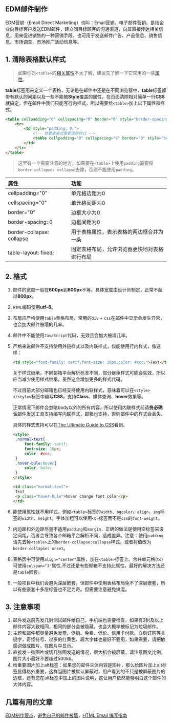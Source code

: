 ## EDM邮件制作

EDM营销（Email Direct Marketing）也叫：Email营销、电子邮件营销。是指企业向目标客户发送EDM邮件，建立同目标顾客的沟通渠道，向其直接传达相关信息，用来促进销售的一种营销手段。也可用于发送邮件广告、产品信息、销售信息、市场调查、市场推广活动信息等。



## 1. 清除表格默认样式

> 如果你对`<table>`的[相关属性](https://www.w3school.com.cn/tags/tag_table.asp)不太了解，建议先了解一下它常用的一些[属性](https://www.w3school.com.cn/tags/tag_table.asp)。

**table**标签用来定义一个表格，无论是在邮件中还是在不同浏览器中，**table**标签都带有默认的间距以及一些不能被**Style**覆盖的属性，在页面清除相对简单一行**CSS**就搞定，但在邮件中我们只能写行内样式，所以需要给`<table>`加上以下属性和样式。

```html
<table cellpadding="0" cellspacing="0" border="0" style="border-spacing:0; border-collapse:collapse;table-layout:fixed;">
    <tr>
    	<td style="padding: 0;">
        	<!-- 嵌套表格也需要清除样式 -->
            <table cellpadding="0" cellspacing="0" border="0" style="border-spacing:0; border-collapse:collapse;table-layout:fixed;"></table>
        </td>
    </tr>
</table>
```

> 这里有一个需要注意的地方，如果要在`<table>`上使用`padding`需要将`border-collapse: collapse`去除，否则不能使用`padding`。

| 属性                      | 功能                                         |
| :------------------------ | :------------------------------------------- |
| cellpadding="0"           | 单元格边距为0                                |
| cellspacing="0"           | 单元格间距为0                                |
| border="0"                | 边框大小为0                                  |
| border-spacing: 0         | 边框间距为0                                  |
| border-collapse: collapse | 用于表格属性，表示表格的两边框合并为一条     |
| table-layout: fixed;      | 固定表格布局，允许浏览器更快地对表格进行布局 |

## 2. 格式

1. 邮件的宽度一般在**600px**到**800px**不等，具体宽度由设计师制定，正常不超过**800px**。

2. `HTML`编码使用**utf-8**。

3. 布局应严格使用`table`表格布局，常用的`div` + `css`在邮件中显示会发生异常，也会加大邮件被墙的几率。

4. 邮件中不能使用`JavaScript`代码，无效且会加大被墙几率。

5. 严格来说邮件不支持使用外链样式以及内联样式，仅能使用行内样式，像这样：

   ```html
   <td style="font-family: serif;font-size: 16px;color: #ccc;">Text</td>
   ```

   关于样式继承，不同邮箱平台解析标准不同，部分继承样式可能会失效，所以应当减少使用样式继承，虽然这会增加更多的样式代码。

   不过目前大部分邮箱也已经支持使用内联样式，意味着可以在`<style></style>`标签中编写**CSS**，支持**Class**、媒体查询、**hover**效果等。

   正常情况下邮件会忽略body以外的所有内容，所以使用内联样式前请**务必确认**邮件发送工具支持编写内联样式，邮箱也支持，否则邮件中的样式会丢失。

   具体的样式支持可以在[The Ultimate Guide to CSS](https://www.campaignmonitor.com/css/)看到。

   ```html
   <style>
   	.normal-text{
   		font-family: serif;
   		font-size: 16px;
   		color: #ccc;
   	}
   	.hover-bule:hover{
   		color: bule;
   	}
   </style>
   
   <td class="normal-text">
   	Text
   	<p class="hover-bule">hover change font color</p>
   </td>
   ```

6. 能使用属性就不用样式，例如`<table>`标签的`width`、`bgcolor`、`align`，`img`标签的`width`、`height`。字体加粗可以使用`<b>`标签而不是`css`的`font-weight`。

7. 内边距和外边距尽量不适用`padding`和`margin`，正确的做法是使用空标签来设定间距，否者会导致各个邮箱平台解析不同，造成差异。注意：使用`padding`请先去掉`<table>`上的`border-collapse:collapse`样式，或者将值改为`border-collapse: unset`。

8. 表格居中可使用`align="center"`属性，加在`<table>`标签上。合并单元格(`td`)可使用`colspan="3"`属性,不过还是有些邮箱不支持此属性，最好的解决方法还是`table`嵌套。

9. 一般项目中我们会避免深层嵌套，但邮件中使用表格布局免不了深层嵌套，所以有些嵌套十多层标签也不足为奇。但需要注意避免搞混。

## 3. 注意事项

1. 邮件发送前先发几封测试邮件给自己，手机端也需要检查，如果有2封及以上邮件内容大致相同，相同的部分会被隐藏，也会大概率被标记为垃圾邮件。
2. 主题和邮件都尽量避免发票、促销、免费、低价、信用卡付款、立刻订购等关键字，奇怪符号、过多的红黄色、超大字体也最好不要用，如果需要，请把敏感词做成图片，在图片中显示。
3. 直接发一张图片或切几张图发送的情况，很大机会被屏蔽，请注意图文比例，图片大小最好不要超过500kb。
4. 给重要图片加上alt标签：如果您的邮件主体内容是图片，那么给图片加上alt标签显得格外重要，这样当图片被默认屏蔽时，用户看到的不只是被屏蔽图片的边框，还有您在alt标签中加上的图片说明，这让用户依然能够明白这个邮件的大体内容。

## 几篇有用的文章

[EDM制作要点](https://www.cnblogs.com/dolphinX/p/4082747.html)，[避免自己的邮件被墙](https://www.zhihu.com/question/19574247https://www.zhihu.com/question/19574247)，[HTML Email 编写指南](http://www.ruanyifeng.com/blog/2013/06/html_email.html)